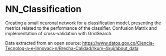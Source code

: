 # NN_Classification
Creating a small neuronal network for a classification model, presenting the metrics related to the performance of the classifier. Confusion Matrix and implementation of cross-validation with GridSearch.

Data extracted from an open source: https://www.datos.gov.co/Ciencia-Tecnolog-a-e-Innovaci-n/Brecha-Calidad/rkum-4xuj/about_data
